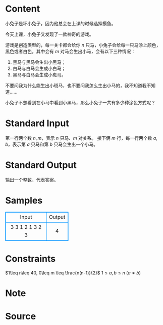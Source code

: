 
# Content

小兔子是坏小兔子，因为他总会在上课的时候选择摸鱼。

今天上课，小兔子又发现了一款神奇的游戏。

游戏是创造类型的，每一关卡都会给你 $n$ 只马，小兔子会给每一只马涂上颜色，黑色或者白色，其中会有 $m$ 对马会生出小马，会有以下三种情况：
1. 黑马与黑马会生出小黑马；
2. 白马与白马会生成小白马；
3. 黑马与白马会生成小斑马。

 
不要问我为什么能生出小斑马，也不要问我怎么生出小马的，我不知道我不知道......

小兔子不想看到在小马中看到小黑马，那么小兔子一共有多少种涂色方式呢？

# Standard Input

第一行两个数 $n,m$，表示 $n$ 只马、$m$ 对关系。
接下俩 $m$ 行，每一行两个数 $a, b$，表示第 $a$ 只马和第 $b$ 只马会生出一个小马。

# Standard Output

输出一个整数，代表答案。

# Samples

<style>
        table,table tr th, table tr td { border:1px solid #0094ff; }
        table { width: 200px; min-height: 25px; line-height: 25px; text-align: center; border-collapse: collapse;}   
    </style>
<table>
	<tr>
		<td>Input</td>
		<td>Output</td>
	</tr>
<tr><td>3 3
1 2
1 3
2 3</td><td>4</td></tr></table>


# Constraints

$1\leq n\leq 40, 0\leq m \leq \frac{n(n-1)}{2}$
$1\leq a, b\leq n\ (a \neq b)$

# Note



# Source



